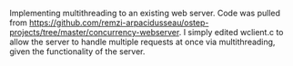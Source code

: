 Implementing multithreading to an existing web server.
Code was pulled from https://github.com/remzi-arpacidusseau/ostep-projects/tree/master/concurrency-webserver.
I simply edited wclient.c to allow the server to handle multiple requests at once via multithreading, given the functionality of the server. 
